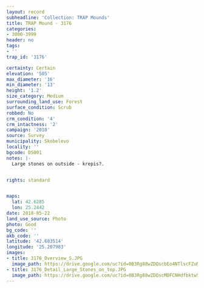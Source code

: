 ```yaml
---
layout: record
subheadline: 'Collection: TRAP Mounds'
title: TRAP Mound - 3176
categories:
- 3000-3999
header: no
tags:
- ''
trap_id: '3176'

certainty: Certain
elevation: '505'
max_diameter: '16'
min_diameter: '13'
height: '1.2'
size_category: Medium
surrounding_land_use: Forest
surface_condition: Scrub
robbed: No
crm_condition: '4'
crm_intactness: '2'
campaign: '2010'
source: Survey
municipality: Skobelevo
locality: ''
bgcode: DS001
notes: |-
  Large stones on outside - krepis?.


rights: standard


maps:
  lat: 42.6285
  lon: 25.2442
date: 2018-05-22
land_use_source: Photo
photo: Good
bg_code: ''
akb_code: ''
latitude: '42.683514'
longitude: '25.207983'
images:
- title: 3176_Overview_S.JPG
  image_path: https://drive.google.com/uc?id=0B3Rg88wZDQscbEo4NTlscFZuMjA
- title: 3176_Detail_Large_Stones_on_top.JPG
  image_path: https://drive.google.com/uc?id=0B3Rg88wZDQscMDFCNHdfbktwSXM
---
```


